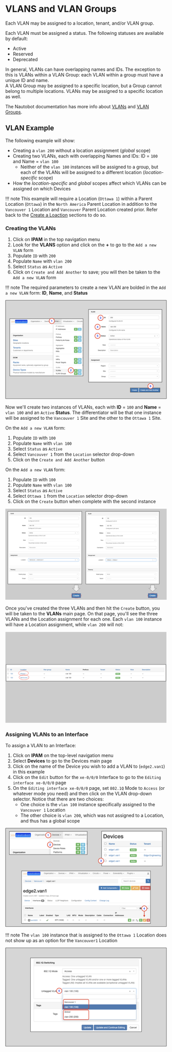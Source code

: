 # VLANS and VLAN Groups

Each VLAN may be assigned to a location, tenant, and/or VLAN group.

Each VLAN must be assigned a status. The following statuses are available by default:

* Active
* Reserved
* Deprecated

In general, VLANs can have overlapping names and IDs. The exception to this is VLANs within a VLAN Group: each VLAN within a group must have a unique ID and name.  
A VLAN Group may be assigned to a specific location, but a Group cannot belong to multiple locations. VLANs may be assigned to a specific location as well.

The Nautobot documentation has more info about [VLANs](../../core-data-model/ipam/vlan.md) and [VLAN Groups](../../core-data-model/ipam/vlangroup.md).

## VLAN Example

The following example will show:

* Creating a `vlan 200` without a location assignment (*global* scope)
* Creating two VLANs, each with overlapping Names and IDs: ID = `100` and Name = `vlan 100`
    * Neither of the `vlan 100` instances will be assigned to a group, but each of the VLANs will be assigned to a different location (*location-specific* scope)
* How the *location-specific* and *global* scopes affect which VLANs can be assigned on which Devices

!!! note
    This example will require a Location (`Ottawa 1`) within a Parent Location (`Ottawa`) in the `North America` Parent Location in addition to the `Vancouver 1` Location and `Vancouver` Parent Location created prior.
    Refer back to the [Create a Loaction](creating-devices.md#create-a-location) sections to do so.

### Creating the VLANs

1. Click on **IPAM** in the top navigation menu
2. Look for the **VLANS** option and click on the **+** to go to the `Add a new VLAN` form
3. Populate `ID` with `200`
4. Populate `Name` with `vlan 200`
5. Select `Status` as `Active`
6. Click on `Create and Add Another` to save; you will then be taken to the `Add a new VLAN` form

!!! note
    The required parameters to create a new VLAN are bolded in the `Add a new VLAN` form: **ID**, **Name**, and **Status**

![Create VLANs 1](../images/getting-started-nautobot-ui/22-create-vlans.png)

Now we'll create two instances of VLANs, each with **ID** = `100` and **Name** = `vlan 100` and an `Active` **Status**.
The differentiator will be that one instance will be assigned to the `Vancouver 1` Site and the other to the `Ottawa 1` Site.

On the `Add a new VLAN` form:

1. Populate `ID` with `100`
2. Populate `Name` with `vlan 100`
3. Select `Status` as `Active`
4. Select `Vancouver 1` from the `Location` selector drop-down
5. Click on the `Create and Add Another` button

On the `Add a new VLAN` form:

1. Populate `ID` with `100`
2. Populate `Name` with `vlan 100`
3. Select `Status` as `Active`
4. Select `Ottawa 1` from the `Location` selector drop-down
5. Click on the `Create` button when complete with the second instance

![Create VLANs 2](../images/getting-started-nautobot-ui/23-create-vlans-2.png)

Once you've created the three VLANs and then hit the `Create` button, you will be taken to the **VLANs** main page. On that page,
you'll see the three VLANs and the Location assignment for each one. Each `vlan 100` instance will have a Location assignment, while
`vlan 200` will not:

![VLAN main page](../images/getting-started-nautobot-ui/24-vlan-main-page.png)

### Assigning VLANs to an Interface

To assign a VLAN to an Interface:

1. Click on **IPAM** on the top-level navigation menu
2. Select **Devices** to go to the Devices main page
3. Click on the name of the Device you wish to add a VLAN to (`edge2.van1`) in this example
4. Click on the `Edit` button for the `xe-0/0/0` Interface to go to the `Editing interface xe-0/0/0` page
5. On the `Editing interface xe-0/0/0` page, set `802.1Q` Mode to `Access` (or whatever mode you need) and then click on the VLAN drop-down selector. Notice that there are two choices:
    * One choice is the `vlan 100` instance specifically assigned to the `Vancouver 1` Location
    * The other choice is `vlan 200`, which was not assigned to a Location, and thus has a global scope

![Add VLAN to interface 1](../images/getting-started-nautobot-ui/25-add-vlan-to-interface.png)

!!! note
    The `vlan 100` instance that is assigned to the `Ottawa 1` Location does not show up as an option for the `Vancouver1` Location

![Add VLAN to interface 2](../images/getting-started-nautobot-ui/26-add-vlan-to-interface-2.png)
